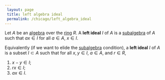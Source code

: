 ```yaml
---
 layout: page
 title: left algebra ideal
 permalink: /chicago/left_algebra_ideal
---
```

Let $A$ be an [algebra](https://mathgloss.github.io/MathGloss/chicago/algebra_over_a_field) over the [ring](https://mathgloss.github.io/MathGloss/chicago/ring) $R$. A **left ideal** $I$ of $A$ is a [subalgebra](https://mathgloss.github.io/MathGloss/chicago/subalgebra) of $A$ such that $ax\in I$ for all $a\in A$, $x\in I$. 

Equivalently (if we want to elide the [subalgebra](https://mathgloss.github.io/MathGloss/chicago/subalgebra) condition), a **left ideal** $I$ of $A$ is a subset $I\subset A$ such that for all $x,y\in I$, $a\in A$, and $r\in R$,
1. $x-y\in I$;
2. $rx\in I$;
3. $ax\in I$. 
